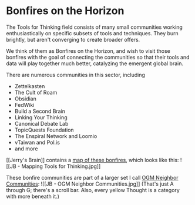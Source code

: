 # Bonfires on the Horizon

The Tools for Thinking field consists of many small communities working enthusiastically on specific subsets of tools and techniques. They burn brightly, but aren't converging to create broader offers. 

We think of them as Bonfires on the Horizon, and wish to visit those bonfires with the goal of connecting the communities so that their tools and data will play together much better, catalyzing the emergent global brain. 

There are numerous communities in this sector, including
- Zettelkasten
- The Cult of Roam
- Obsidian
- FedWiki
- Build a Second Brain
- Linking Your Thinking
- Canonical Debate Lab
- TopicQuests Foundation
- The Enspiral Network and Loomio
- vTaiwan and Pol.is
- and more

[[Jerry's Brain]] contains a [map of these bonfires](https://bra.in/5qeDMg), which looks like this:
![[JB - Mapping Tools for Thinking.jpg]]

These bonfire communities are part of a larger set I call [OGM Neighbor Communities](https://bra.in/7jL4YN):
![[JB - OGM Neighbor Communities.jpg]]
(That's just A through G; there's a scroll bar. Also, every yellow Thought is a category with more beneath it.)
